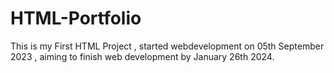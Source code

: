 # HTML-Portfolio


This is my First HTML Project , started webdevelopment on 05th September 2023 , aiming to finish web development by January 26th 2024.
